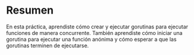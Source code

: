 # Resumen

En esta práctica, aprendiste cómo crear y ejecutar gorutinas para ejecutar funciones de manera concurrente. También aprendiste cómo iniciar una gorutina para ejecutar una función anónima y cómo esperar a que las gorutinas terminen de ejecutarse.
